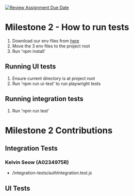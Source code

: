 [![Review Assignment Due Date](https://classroom.github.com/assets/deadline-readme-button-22041afd0340ce965d47ae6ef1cefeee28c7c493a6346c4f15d667ab976d596c.svg)](https://classroom.github.com/a/Lq2be5ao)

# Milestone 2 - How to run tests
1. Download our env files from [here]([url](https://drive.google.com/drive/folders/1X1ibo3JVlgANbw4X6V6zR-BPW2oAaF6p?usp=drive_link))
2. Move the 3 env files to the project root
3. Run 'npm install'
   
## Running UI tests
1. Ensure current directory is at project root
2. Run 'npm run ui-test' to run playwright tests

## Running integration tests
1. Run 'npm run test'
   
# Milestone 2 Contributions
## Integration Tests 
### Kelvin Seow (A0234975R)
- <root>/integration-tests/authIntegration.test.js
  
## UI Tests
